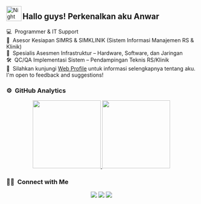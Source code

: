 <img alt="Night Coding" src="./assets/Hand%20Wave.gif" width='40' align="left"/><h2>Hallo guys! Perkenalkan aku Anwar</h2>

<!-- ## 👋 &nbsp;Hey there! I'm Aditya -->

💻 &nbsp;Programmer & IT Support\
🏥 &nbsp;Asesor Kesiapan SIMRS & SIMKLINIK (Sistem Informasi Manajemen RS & Klinik)\
🔧 &nbsp;Spesialis Asesmen Infrastruktur – Hardware, Software, dan Jaringan\
🛠️ &nbsp;QC/QA Implementasi Sistem – Pendampingan Teknis RS/Klinik\
📄 &nbsp;Silahkan kunjungi [Web Profile]([https://baharudin-a.github.io/]) untuk informasi selengkapnya tentang aku. I'm open to feedback and suggestions!

<!--<img alt="Night Coding" src="https://raw.githubusercontent.com/AVS1508/AVS1508/master/assets/Night-Coding.gif" align="right"/>-->

<!--### 🛠 &nbsp;Tech Stack

![JavaScript](https://img.shields.io/badge/-JavaScript-05122A?style=flat&logo=javascript)&nbsp;
![Java](https://img.shields.io/badge/-Java-05122A?style=flat&logo=Java&logoColor=FFA518)&nbsp;
![Python](https://img.shields.io/badge/-Python-05122A?style=flat&logo=python)&nbsp;
![C++](https://img.shields.io/badge/-C++-05122A?style=flat&logo=C%2B%2B&logoColor=00599C)\
![React](https://img.shields.io/badge/-React-05122A?style=flat&logo=react)&nbsp;
![Node.js](https://img.shields.io/badge/-Node.js-05122A?style=flat&logo=node.js)&nbsp;
![Bootstrap](https://img.shields.io/badge/-Bootstrap-05122A?style=flat&logo=bootstrap&logoColor=563D7C)\
![HTML](https://img.shields.io/badge/-HTML-05122A?style=flat&logo=HTML5)&nbsp;
![CSS](https://img.shields.io/badge/-CSS-05122A?style=flat&logo=CSS3&logoColor=1572B6)&nbsp;
![Git](https://img.shields.io/badge/-Git-05122A?style=flat&logo=git)&nbsp;
![GitHub](https://img.shields.io/badge/-GitHub-05122A?style=flat&logo=github)\
![Visual Studio Code](https://img.shields.io/badge/-Visual%20Studio%20Code-05122A?style=flat&logo=visual-studio-code&logoColor=007ACC)&nbsp;
![Illustrator](https://img.shields.io/badge/-Illustrator-05122A?style=flat&logo=adobe-illustrator)&nbsp;
![Photoshop](https://img.shields.io/badge/-Photoshop-05122A?style=flat&logo=adobe-photoshop)\
![InDesign](https://img.shields.io/badge/-InDesign-05122A?style=flat&logo=adobe-indesign)-->

### ⚙️ &nbsp;GitHub Analytics

<p align="center">
<a href="https://github.com/baharudin-a">
  <img height="180em" src="https://github-readme-stats-eight-theta.vercel.app/api?username=izulramadhan&show_icons=true&theme=algolia&include_all_commits=true&count_private=true"/>
  <img height="180em" src="https://github-readme-stats-eight-theta.vercel.app/api/top-langs/?username=izulramadhan&layout=compact&langs_count=8&theme=algolia"/>
</a>
</p>

### 🤝🏻 &nbsp;Connect with Me

<p align="center">
<a href="https://www.linkedin.com/in/baharudin-anwar/"><img src="https://img.shields.io/badge/-Baharudin%20Anwar-0077B5?style=flat&logo=Linkedin&logoColor=white"/></a>
<a href="mailto:muh.baharudinanwar@gmail.com"><img src="https://img.shields.io/badge/-muh.baharudinanwar@gmail.com-D14836?style=flat&logo=Gmail&logoColor=white"/></a>
<a href="https://instagram.com/baharudin_anwar?igshid=OGQ5ZDc2ODk2ZA%3D%3D&utm_source=qr"><img src="https://img.shields.io/badge/-@baharudin__anwar-E4405F?style=flat&logo=Instagram&logoColor=white"/></a>
<!-- <a href="https://www.pinterest.ca/AVS1508"><img src="https://img.shields.io/badge/-@AVS1508-BD081C?style=flat&logo=Pinterest&logoColor=white"/></a>
<a href="https://www.behance.net/AVS1508"><img src="https://img.shields.io/badge/-@AVS1508-1769FF?style=flat&logo=Behance&logoColor=white"/></a> -->
</p>
